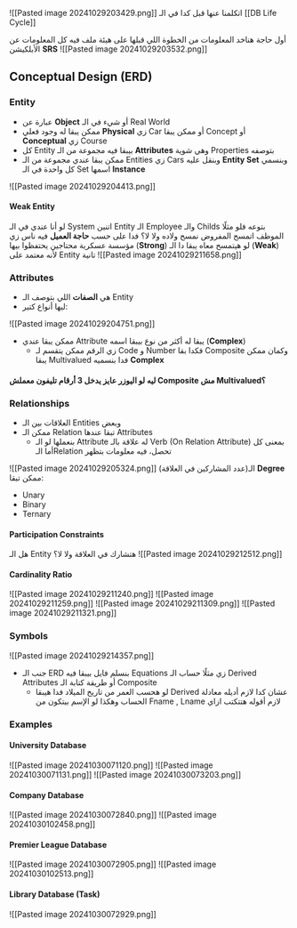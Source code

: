 ![[Pasted image 20241029203429.png]]
اتكلمنا عنها قبل كدا في الـ [[DB Life Cycle]]

أول حاجة هناخد المعلومات من الخطوة اللي قبلها على هيئة ملف فيه كل المعلومات عن الأبلكيشن **SRS**
![[Pasted image 20241029203532.png]]
## Conceptual Design (ERD)
### Entity
- عبارة عن **Object** أو شيء في الـ Real World
- ممكن يبقا له وجود فعلي **Physical** زي Car أو ممكن يبقا Concept أو **Conceptual** زي Course
- كل Entity بيبقا فيه مجموعة من الـ **Attributes** وهي شوية Properties بتوصفه
- ممكن يبقا عندي مجموعة من الـ Entities زي Cars وبنقل عليه **Entity Set** وبنسمي كل واحدة في الـ Set اسمها **Instance**

![[Pasted image 20241029204413.png]]
#### Weak Entity
لو أنا عندي في الـ System اتنين Entity الـ Employee والـ Childs بتوعه
فلو مثلًا الموظف اتمسح المفروض نمسح ولاده ولا لا؟ فدا على حسب **حاجة العميل** 
فيه ناس زي مؤسسة عسكرية محتاجين يحتفظوا بيها (**Strong**)
لو هيتمسح معاه يبقا دا الـ (**Weak**) لأنه معتمد على Entity تانية
![[Pasted image 20241029211658.png]]
### Attributes
- هي **الصفات** اللي بتوصف الـ Entity 
- ليها أنواع كتير:

![[Pasted image 20241029204751.png]]
- ممكن يبقا عندي Attribute يبقا له أكثر من نوع بيبقا اسمه (**Complex**)
	- زي الرقم ممكن يتقسم لـ Code و Number فكدا بقا Composite وكمان ممكن يبقا Multivalued فدا بنسميه **Complex**
#### ليه لو اليوزر عايز يدخل 3 أرقام تليفون معملش Composite مش Multivalued؟

### Relationships
- العلاقات بين الـ Entities وبعض
- ممكن الـ Relation تبقا عندها Attributes
	- بنعملها لو الـ Attribute له علاقة بالـ Verb (On Relation Attribute) 
	  بمعنى كل أما الـRelation تحصل، فيه معلومات بتظهر

![[Pasted image 20241029205324.png]]
الـ(عدد المشاركين في العلاقة) **Degree** ممكن تبقا:
- Unary
- Binary
- Ternary

#### Participation Constraints
هل الـ Entity هتشارك في العلاقة ولا لا؟
![[Pasted image 20241029212512.png]]
#### Cardinality Ratio
![[Pasted image 20241029211240.png]]
![[Pasted image 20241029211259.png]]
![[Pasted image 20241029211309.png]]
![[Pasted image 20241029211321.png]]
### Symbols
![[Pasted image 20241029214357.png]]
- جنب الـ ERD بنسلم فايل بيبقا فيه Equations زي مثلًا حساب الـ Derived Attributes أو طريقة كتابة الـ Composite 
	- لو هحسب العمر من تاريخ الميلاد فدا هيبقا Derived عشان كدا لازم أديله معادلة الحساب وهكذا لو الإسم بيتكون من Fname , Lname لازم أقوله هتتكتب ازاي

### Examples
#### University Database
![[Pasted image 20241030071120.png]]
![[Pasted image 20241030071131.png]]
![[Pasted image 20241030073203.png]]

#### Company Database
![[Pasted image 20241030072840.png]]
![[Pasted image 20241030102458.png]]
#### Premier League Database
![[Pasted image 20241030072905.png]]
![[Pasted image 20241030102513.png]]
#### Library Database (Task)
![[Pasted image 20241030072929.png]]